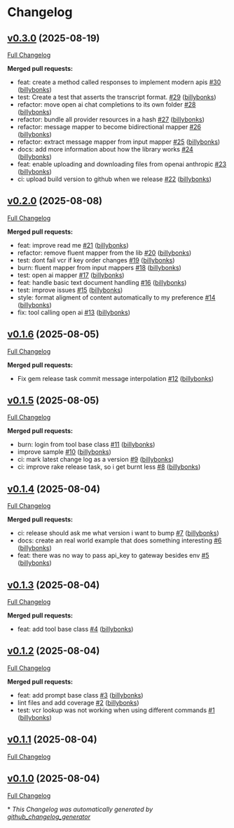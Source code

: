 # Changelog

## [v0.3.0](https://github.com/Hyper-Unearthing/llm_gateway/tree/v0.3.0) (2025-08-19)

[Full Changelog](https://github.com/Hyper-Unearthing/llm_gateway/compare/v0.2.0...v0.3.0)

**Merged pull requests:**

- feat: create a method called responses to implement modern apis [\#30](https://github.com/Hyper-Unearthing/llm_gateway/pull/30) ([billybonks](https://github.com/billybonks))
- test: Create a test that asserts the transcript format. [\#29](https://github.com/Hyper-Unearthing/llm_gateway/pull/29) ([billybonks](https://github.com/billybonks))
- refactor: move open ai chat completions to its own folder [\#28](https://github.com/Hyper-Unearthing/llm_gateway/pull/28) ([billybonks](https://github.com/billybonks))
- refactor: bundle all provider resources in a hash [\#27](https://github.com/Hyper-Unearthing/llm_gateway/pull/27) ([billybonks](https://github.com/billybonks))
- refactor: message mapper to become bidirectional mapper [\#26](https://github.com/Hyper-Unearthing/llm_gateway/pull/26) ([billybonks](https://github.com/billybonks))
- refactor: extract message mapper from input mapper [\#25](https://github.com/Hyper-Unearthing/llm_gateway/pull/25) ([billybonks](https://github.com/billybonks))
- docs: add more information about how the library works [\#24](https://github.com/Hyper-Unearthing/llm_gateway/pull/24) ([billybonks](https://github.com/billybonks))
- feat: enable uploading and downloading files from openai anthropic [\#23](https://github.com/Hyper-Unearthing/llm_gateway/pull/23) ([billybonks](https://github.com/billybonks))
- ci: upload build version to github when we release [\#22](https://github.com/Hyper-Unearthing/llm_gateway/pull/22) ([billybonks](https://github.com/billybonks))

## [v0.2.0](https://github.com/Hyper-Unearthing/llm_gateway/tree/v0.2.0) (2025-08-08)

[Full Changelog](https://github.com/Hyper-Unearthing/llm_gateway/compare/v0.1.6...v0.2.0)

**Merged pull requests:**

- feat: improve read me  [\#21](https://github.com/Hyper-Unearthing/llm_gateway/pull/21) ([billybonks](https://github.com/billybonks))
- refactor: remove fluent mapper from the lib [\#20](https://github.com/Hyper-Unearthing/llm_gateway/pull/20) ([billybonks](https://github.com/billybonks))
- test: dont fail vcr if key order changes [\#19](https://github.com/Hyper-Unearthing/llm_gateway/pull/19) ([billybonks](https://github.com/billybonks))
- burn: fluent mapper from input mappers [\#18](https://github.com/Hyper-Unearthing/llm_gateway/pull/18) ([billybonks](https://github.com/billybonks))
- test: open ai mapper [\#17](https://github.com/Hyper-Unearthing/llm_gateway/pull/17) ([billybonks](https://github.com/billybonks))
- feat: handle basic text document handling [\#16](https://github.com/Hyper-Unearthing/llm_gateway/pull/16) ([billybonks](https://github.com/billybonks))
- test: improve issues [\#15](https://github.com/Hyper-Unearthing/llm_gateway/pull/15) ([billybonks](https://github.com/billybonks))
- style: format aligment of content automatically to my preference [\#14](https://github.com/Hyper-Unearthing/llm_gateway/pull/14) ([billybonks](https://github.com/billybonks))
- fix: tool calling open ai [\#13](https://github.com/Hyper-Unearthing/llm_gateway/pull/13) ([billybonks](https://github.com/billybonks))

## [v0.1.6](https://github.com/Hyper-Unearthing/llm_gateway/tree/v0.1.6) (2025-08-05)

[Full Changelog](https://github.com/Hyper-Unearthing/llm_gateway/compare/v0.1.5...v0.1.6)

**Merged pull requests:**

- Fix gem release task commit message interpolation [\#12](https://github.com/Hyper-Unearthing/llm_gateway/pull/12) ([billybonks](https://github.com/billybonks))

## [v0.1.5](https://github.com/Hyper-Unearthing/llm_gateway/tree/v0.1.5) (2025-08-05)

[Full Changelog](https://github.com/Hyper-Unearthing/llm_gateway/compare/v0.1.4...v0.1.5)

**Merged pull requests:**

- burn: login from tool base class [\#11](https://github.com/Hyper-Unearthing/llm_gateway/pull/11) ([billybonks](https://github.com/billybonks))
- improve sample [\#10](https://github.com/Hyper-Unearthing/llm_gateway/pull/10) ([billybonks](https://github.com/billybonks))
- ci: mark latest change log as a version [\#9](https://github.com/Hyper-Unearthing/llm_gateway/pull/9) ([billybonks](https://github.com/billybonks))
- ci: improve rake release task, so i get burnt less [\#8](https://github.com/Hyper-Unearthing/llm_gateway/pull/8) ([billybonks](https://github.com/billybonks))

## [v0.1.4](https://github.com/Hyper-Unearthing/llm_gateway/tree/v0.1.4) (2025-08-04)

[Full Changelog](https://github.com/Hyper-Unearthing/llm_gateway/compare/v0.1.3...v0.1.4)

**Merged pull requests:**

- ci: release should ask me what version i want to bump [\#7](https://github.com/Hyper-Unearthing/llm_gateway/pull/7) ([billybonks](https://github.com/billybonks))
- docs: create an real world example that does something interesting [\#6](https://github.com/Hyper-Unearthing/llm_gateway/pull/6) ([billybonks](https://github.com/billybonks))
- feat: there was no way to pass api\_key to gateway besides env [\#5](https://github.com/Hyper-Unearthing/llm_gateway/pull/5) ([billybonks](https://github.com/billybonks))

## [v0.1.3](https://github.com/Hyper-Unearthing/llm_gateway/tree/v0.1.3) (2025-08-04)

[Full Changelog](https://github.com/Hyper-Unearthing/llm_gateway/compare/v0.1.2...v0.1.3)

**Merged pull requests:**

- feat: add tool base class [\#4](https://github.com/Hyper-Unearthing/llm_gateway/pull/4) ([billybonks](https://github.com/billybonks))

## [v0.1.2](https://github.com/Hyper-Unearthing/llm_gateway/tree/v0.1.2) (2025-08-04)

[Full Changelog](https://github.com/Hyper-Unearthing/llm_gateway/compare/v0.1.1...v0.1.2)

**Merged pull requests:**

- feat: add prompt base class [\#3](https://github.com/Hyper-Unearthing/llm_gateway/pull/3) ([billybonks](https://github.com/billybonks))
- lint files and add coverage [\#2](https://github.com/Hyper-Unearthing/llm_gateway/pull/2) ([billybonks](https://github.com/billybonks))
- test: vcr lookup was not working when using different commands [\#1](https://github.com/Hyper-Unearthing/llm_gateway/pull/1) ([billybonks](https://github.com/billybonks))

## [v0.1.1](https://github.com/Hyper-Unearthing/llm_gateway/tree/v0.1.1) (2025-08-04)

[Full Changelog](https://github.com/Hyper-Unearthing/llm_gateway/compare/v0.1.0...v0.1.1)

## [v0.1.0](https://github.com/Hyper-Unearthing/llm_gateway/tree/v0.1.0) (2025-08-04)

[Full Changelog](https://github.com/Hyper-Unearthing/llm_gateway/compare/505c78116a2e778b23f319a380cd4bf6e300db89...v0.1.0)



\* *This Changelog was automatically generated by [github_changelog_generator](https://github.com/github-changelog-generator/github-changelog-generator)*
